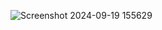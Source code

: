 ![Screenshot 2024-09-19 155629](https://github.com/user-attachments/assets/16aefbe5-37ca-413d-ae61-a2acde84ac3f)

